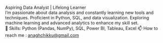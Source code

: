 Aspiring Data Analyst | Lifelong Learner  
I’m passionate about data analysis and constantly learning new tools and techniques. Proficient in Python, SQL, and data visualization. Exploring machine learning and advanced analytics to enhance my skill set.  
🔧 Skills: Python (Pandas, NumPy), SQL, Power BI, Tableau, Excel 
📫 How to reach me : anaghchikku@gmail.com

<!---
anaghck/anaghck is a ✨ special ✨ repository because its `README.md` (this file) appears on your GitHub profile.
You can click the Preview link to take a look at your changes.
--->
